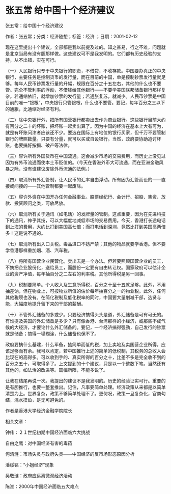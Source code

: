 # 张五常  给中国十个经济建议  
  
张五常：给中国十个经济建议  
作者：张五常；分类：经济随想；标签：经济 ；日期：2001-02-12  
现在这里提出十个建议，全部都是我以前提及过的。知之甚易，行之不难，问题就是北京当局有没有胆那样做。这些建议可不是我发明的。它们都有历史经验的支持，从不出错，实在可行。  
（一）人民银行只专于中央银行的职责，不借贷，不收存款。中国要办真正的中央银行，主要任务是控制货币的发行量，而在目前的中国，单是控制钞票发行量就足够。每年人民币钞票发行量的升幅，规限在百分之十五左右，其他的什么也不要管。完全不管利率的浮动，不借钱给其他银行——不要学美国联邦储备银行那样复杂。若通缩依旧，就增加钞票的发行量；若通胀复苏，就减少。人民币钞票是中国目前的唯一“银根”，中央银行只管银根，什么也不要管。要记，每年百分之三以下的通胀，比通缩对经济有利。  
（二）除中央银行外，把所有国营银行都卖出去作为商业银行。这些银行目前大约有百分之二十的坏账，把坏账一起卖出算了。因为中国的经济在基本上大有可为，就是有坏账问津者应该还不少。要选在国际上有地位的银行买家，但千万不要管制银行的牌照数量。只要有分量，就可以买或自设银行。当然，政府要协助追讨坏账，也要搞好按揭、破产等法律。  
（三）容许所有外国货币在中国流通。这会减少市场的交易费用，而历史上没见过因为有外币流通而使本土币贬值的。（今天在香港外币大可流通，而在亚洲金融风暴之际，没有谁建议废除外币流通的法例。）  
（四）取消所有外汇管制，让人民币的汇率自由浮动。所有因为汇管而设的——直接或间接的——其他管制都要一起废除。  
（五）容许外资在中国开办任何金融事业。股票经纪行、会计行、招股、集资、放款、投资顾问之类，可放尽放。  
（六）取消所有关于通讯（如电话）的发牌量的管制。这点重要，因为在先进科技下的通讯，神乎其技，可以大幅度地减低市场的交易费用。今天，香港打长途电话到上海的费用，大约比打到美国高七倍；而打电话到深圳，竟然比打到美国高两倍多！这是说不通的。  
（七）取消所有出入口关税。毒品进口不妨严禁；其他的物品就要学香港。但不要学香港那样重加烟、酒、汽车税。  
（八）将所有国营企业民营化。卖出去是一个办法。但若要照顾国营企业的员工，不妨把企业股份化，送给员工，而股份一定要有自由转让权。国家政府可以估计企业的资产净值，每年抽百分之二左右的利率税。其他所得税是另一回事。  
（九）税制要简单。个人收入及生意所得税，百分之十至十五就足够。此外，不用抽差饷，但在物业上，可按物业所值的估价每年抽百分之一的物业税。此外，任何其他税项也没有。在简化税制及低化税率的同时，中国要大量削减干部，选贤与能，大幅度地提升留下来的干部的薪酬。  
（十）不管外汇储备的多或少。只要经济搞得头头是道，外汇储备是可有可无的。有谁提及美国的外汇储备是多少？只有像香港、台湾那样的小经济，或那些不成气候的大经济，才要论什么外汇储备的。要记，一个经济搞得强劲，自己发行的钞票就是储备；搞得一塌糊涂，什么储备也保不了。  
政府要搞什么基建，什么军备，抽简单而低的税，加上卖地及卖国营企业所得，应该足够而有余。我可以肯定，若中国推行上述的简单的低税制，其税务的总收入会比现在的高得多。可以收到手的、真实所得的百分之十，比差不多是完全收不到的百分之五十，可取得多了。上文提到的十个建议，只是以一个整数下笔。当然还有其他的，如法治的改进等。篇幅所限，不能多说了。  
让我在结尾再说一次。我提出的建议不是我发明的。历史的经验证实可行。重要的是有胆推行，也要一整套推出。记住，凡事要简单处理。经济政策从来都是以简单清楚为上。世界复杂，政策不够简单处理不了。更何况，政策一旦复杂化，官商勾结，混水摸鱼，是无可避免的。  
作者是香港大学经济金融学院院长  
  
相关文章：  
钟伟：２１世纪初期中国经济面临六大挑战  
自由之鹰：对中国经济有害的毒药  
何清涟：市场失灵与政府失灵——中国经济的反市场形态原因分析  
潘绥铭：“小姐经济”现象  
吴敬琏：政府应远离微观经济活动  
陈淮：2000年中国经济面临五大难点